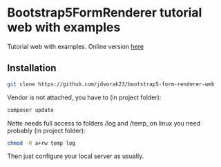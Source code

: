 Bootstrap5FormRenderer tutorial web with examples
=============================

Tutorial web with examples. Online version [here](http://jan-dvorak.cz)

Installation
------------

```sh
git clone https://github.com/jdvorak23/bootstrap5-form-renderer-web
```

Vendor is not attached, you have to (in project folder):

```sh
composer update
```

Nette needs full access to folders /log and /temp, on linux you need probably (in project folder):

```sh
chmod -R a+rw temp log
```

Then just configure your local server as usually.
